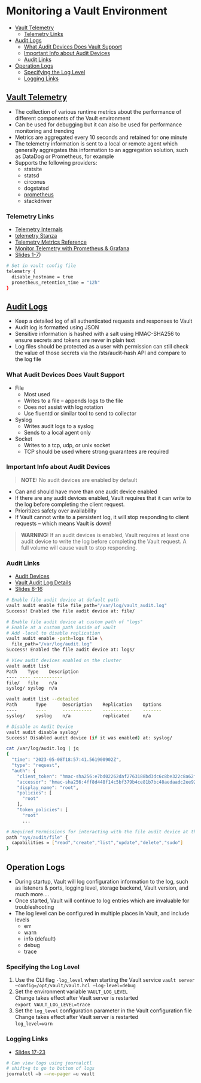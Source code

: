 <!-- omit from toc -->
# Monitoring a Vault Environment

- [Vault Telemetry](#vault-telemetry)
  - [Telemetry Links](#telemetry-links)
- [Audit Logs](#audit-logs)
  - [What Audit Devices Does Vault Support](#what-audit-devices-does-vault-support)
  - [Important Info about Audit Devices](#important-info-about-audit-devices)
  - [Audit Links](#audit-links)
- [Operation Logs](#operation-logs)
  - [Specifying the Log Level](#specifying-the-log-level)
  - [Logging Links](#logging-links)

## [Vault Telemetry](https://developer.hashicorp.com/vault/docs/internals/telemetry)

- The collection of various runtime metrics about the performance of different components of the Vault environment
- Can be used for debugging but it can also be used for performance monitoring and trending
- Metrics are aggregated every 10 seconds and retained for one minute
- The telemetry information is sent to a local or remote agent which generally aggregates this information to an aggregation solution, such as DataDog or Prometheus, for example
- Supports the following providers:
  - statsite
  - statsd
  - circonus
  - dogstatsd
  - [prometheus](https://developer.hashicorp.com/vault/tutorials/monitoring/monitor-telemetry-grafana-prometheus)
  - stackdriver

### Telemetry Links

- [Telemetry Internals](https://developer.hashicorp.com/vault/docs/internals/telemetry)
- [telemetry Stanza](https://developer.hashicorp.com/vault/docs/configuration/telemetry)
- [Telemetry Metrics Reference](https://developer.hashicorp.com/vault/tutorials/monitoring/telemetry-metrics-reference)
- [Monitor Telemetry with Prometheus & Grafana](https://developer.hashicorp.com/vault/tutorials/monitoring/monitor-telemetry-grafana-prometheus)
- [Slides 1-7](https://github.com/sarg3nt/vault-training/blob/main/operations-training/02-Monitor-a-Vault-Environment.pdf))

```bash
# Set in vault config file
telemetry {
  disable_hostname = true
  prometheus_retention_time = "12h"
}
```

## [Audit Logs](https://developer.hashicorp.com/vault/docs/audit)

- Keep a detailed log of all authenticated requests and responses to Vault
- Audit log is formatted using JSON
- Sensitive information is hashed with a salt using HMAC-SHA256 to ensure secrets and tokens are never in plain text
- Log files should be protected as a user with permission can still check the value of those secrets via the /sts/audit-hash API and compare to the log file

### What Audit Devices Does Vault Support

- File
  - Most used
  - Writes to a file – appends logs to the file
  - Does not assist with log rotation
  - Use fluentd or similar tool to send to collector
- Syslog
  - Writes audit logs to a syslog
  - Sends to a local agent only
- Socket
  - Writes to a tcp, udp, or unix socket
  - TCP should be used where strong guarantees are required

### Important Info about Audit Devices

> **NOTE:** No audit devices are enabled by default

- Can and should have more than one audit device enabled
- If there are any audit devices enabled, Vault requires that it can write to the log before completing the client request.
- Prioritizes safety over availability
- If Vault cannot write to a persistent log, it will stop responding to client requests – which means Vault is down!

> **WARNING:** If an audit devices is enabled, Vault requires at least one audit device to write the log before completing the Vault request. A full volume will cause vault to stop responding.

### Audit Links

- [Audit Devices](https://developer.hashicorp.com/vault/docs/audit)
- [Vault Audit Log Details](https://support.hashicorp.com/hc/en-us/articles/360000995548-Audit-and-Operational-Log-Details)
- [Slides 8-16](https://github.com/sarg3nt/vault-training/blob/main/operations-training/02-Monitor-a-Vault-Environment.pdf)

```bash
# Enable file audit device at default path
vault audit enable file file_path="/var/log/vault_audit.log"
Success! Enabled the file audit device at: file/

# Enable file audit device at custom path of "logs"
# Enable at a custom path inside of vault
# Add -local to disable replication
vault audit enable -path=logs file \
  file_path="/var/log/audit.log"
Success! Enabled the file audit device at: logs/

# View audit devices enabled on the cluster
vault audit list
Path    Type    Description
---- ---- -----------
file/   file    n/a
syslog/ syslog  n/a

vault audit list --detailed
Path       Type      Description    Replication    Options
----       ----      -----------    -----------    -------
syslog/    syslog    n/a            replicated     n/a

# Disable an Audit Device
vault audit disable syslog/
Success! Disabled audit device (if it was enabled) at: syslog/

cat /var/log/audit.log | jq
{
  "time": "2023-05-08T18:57:41.561900902Z",
  "type": "request",
  "auth": {
    "client_token": "hmac-sha256:e7bd02262daf2763188bd3dc6c8be322c8a62f39ae2462bd0b80ba1efab2761f",
    "accessor": "hmac-sha256:4ff8d448f14c5bf379b4ce81b7bc48aedaadc2ee929272c66ef43fb92cca1195",
    "display_name": "root",
    "policies": [
      "root"
    ],
    "token_policies": [
      "root"
      ...

# Required Permissions for interacting with the file audit device at the default path of file/
path "sys/audit/file" {
  capabilities = ["read","create","list","update","delete","sudo"]
}
```

## Operation Logs

- During startup, Vault will log configuration information to the log, such as listeners & ports, logging level, storage backend, Vault version, and much more....
- Once started, Vault will continue to log entries which are invaluable for troubleshooting
- The log level can be configured in multiple places in Vault, and include levels
  - err
  - warn
  - info (default)
  - debug
  - trace

### Specifying the Log Level

1. Use the CLI flag `-log_level` when starting the Vault service
  `vault server –config=/opt/vault/vault.hcl –log-level=debug`
2. Set the environment variable `VAULT_LOG_LEVEL`  
  Change takes effect after Vault server is restarted  
  `export VAULT_LOG_LEVEL=trace`
3. Set the `log_level` configuration parameter in the Vault configuration file  
  Change takes effect after Vault server is restarted  
  `log_level=warn`

### Logging Links

- [Slides 17-23](https://github.com/sarg3nt/vault-training/blob/main/operations-training/02-Monitor-a-Vault-Environment.pdf)

```bash
# Can view logs using journalctl
# shift+g to go to bottom of logs
journalctl –b -–no-pager –u vault
```
